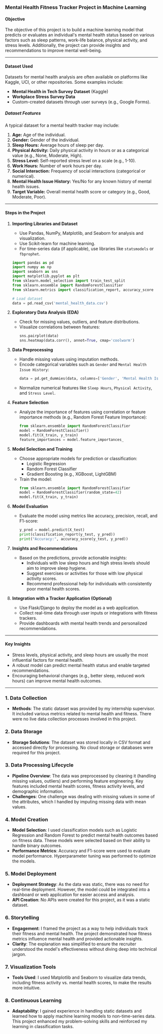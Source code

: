 ### **Mental Health Fitness Tracker Project in Machine Learning**

#### **Objective**
The objective of this project is to build a machine learning model that predicts or evaluates an individual's mental health status based on various factors such as sleep patterns, work-life balance, physical activity, and stress levels. Additionally, the project can provide insights and recommendations to improve mental well-being.

---

#### **Dataset Used**
Datasets for mental health analysis are often available on platforms like Kaggle, UCI, or other repositories. Some examples include:
- **Mental Health in Tech Survey Dataset** (Kaggle)
- **Workplace Stress Survey Data**
- Custom-created datasets through user surveys (e.g., Google Forms).

##### **Dataset Features**
A typical dataset for a mental health tracker may include:
1. **Age:** Age of the individual.
2. **Gender:** Gender of the individual.
3. **Sleep Hours:** Average hours of sleep per day.
4. **Physical Activity:** Daily physical activity in hours or as a categorical value (e.g., None, Moderate, High).
5. **Stress Level:** Self-reported stress level on a scale (e.g., 1-10).
6. **Work Hours:** Number of work hours per day.
7. **Social Interaction:** Frequency of social interactions (categorical or numerical).
8. **Mental Health Issue History:** Yes/No for any known history of mental health issues.
9. **Target Variable:** Overall mental health score or category (e.g., Good, Moderate, Poor).

---

#### **Steps in the Project**

1. **Importing Libraries and Dataset**
   - Use Pandas, NumPy, Matplotlib, and Seaborn for analysis and visualization.
   - Use Scikit-learn for machine learning.
   - For time-series data (if applicable), use libraries like `statsmodels` or `fbprophet`.

   ```python
   import pandas as pd
   import numpy as np
   import seaborn as sns
   import matplotlib.pyplot as plt
   from sklearn.model_selection import train_test_split
   from sklearn.ensemble import RandomForestClassifier
   from sklearn.metrics import classification_report, accuracy_score

   # Load dataset
   data = pd.read_csv('mental_health_data.csv')
   ```

2. **Exploratory Data Analysis (EDA)**
   - Check for missing values, outliers, and feature distributions.
   - Visualize correlations between features:
     ```python
     sns.pairplot(data)
     sns.heatmap(data.corr(), annot=True, cmap='coolwarm')
     ```

3. **Data Preprocessing**
   - Handle missing values using imputation methods.
   - Encode categorical variables such as `Gender` and `Mental Health Issue History`:
     ```python
     data = pd.get_dummies(data, columns=['Gender', 'Mental Health Issue History'], drop_first=True)
     ```
   - Normalize numerical features like `Sleep Hours`, `Physical Activity`, and `Stress Level`.

4. **Feature Selection**
   - Analyze the importance of features using correlation or feature importance methods (e.g., Random Forest Feature Importance):
     ```python
     from sklearn.ensemble import RandomForestClassifier
     model = RandomForestClassifier()
     model.fit(X_train, y_train)
     feature_importances = model.feature_importances_
     ```

5. **Model Selection and Training**
   - Choose appropriate models for prediction or classification:
     - Logistic Regression
     - Random Forest Classifier
     - Gradient Boosting (e.g., XGBoost, LightGBM)
   - Train the model:
     ```python
     from sklearn.ensemble import RandomForestClassifier
     model = RandomForestClassifier(random_state=42)
     model.fit(X_train, y_train)
     ```

6. **Model Evaluation**
   - Evaluate the model using metrics like accuracy, precision, recall, and F1-score:
     ```python
     y_pred = model.predict(X_test)
     print(classification_report(y_test, y_pred))
     print("Accuracy:", accuracy_score(y_test, y_pred))
     ```

7. **Insights and Recommendations**
   - Based on the predictions, provide actionable insights:
     - Individuals with low sleep hours and high stress levels should aim to improve sleep hygiene.
     - Suggest exercises or activities for those with low physical activity scores.
     - Recommend professional help for individuals with consistently poor mental health scores.

8. **Integration with a Tracker Application (Optional)**
   - Use Flask/Django to deploy the model as a web application.
   - Collect real-time data through user inputs or integrations with fitness trackers.
   - Provide dashboards with mental health trends and personalized recommendations.

---

#### **Key Insights**
- Stress levels, physical activity, and sleep hours are usually the most influential factors for mental health.
- A robust model can predict mental health status and enable targeted recommendations.
- Encouraging behavioral changes (e.g., better sleep, reduced work hours) can improve mental health outcomes.

------

### 1. **Data Collection**
   - **Methods**: The static dataset was provided by my internship supervisor. It included various metrics related to mental health and fitness. There were no live data collection processes involved in this project.

### 2. **Data Storage**
   - **Storage Solutions**: The dataset was stored locally in CSV format and accessed directly for processing. No cloud storage or databases were required for this project.

### 3. **Data Processing Lifecycle**
   - **Pipeline Overview**: The data was preprocessed by cleaning it (handling missing values, outliers) and performing feature engineering. Key features included mental health scores, fitness activity levels, and demographic information.
   - **Challenges**: One challenge was dealing with missing values in some of the attributes, which I handled by imputing missing data with mean values.

### 4. **Model Creation**
   - **Model Selection**: I used classification models such as Logistic Regression and Random Forest to predict mental health outcomes based on fitness data. These models were selected based on their ability to handle binary outcomes.
   - **Performance Metrics**: Accuracy and F1-score were used to evaluate model performance. Hyperparameter tuning was performed to optimize the models.

### 5. **Model Deployment**
   - **Deployment Strategy**: As the data was static, there was no need for real-time deployment. However, the model could be integrated into a dashboard or web application for easier access and analysis.
   - **API Creation**: No APIs were created for this project, as it was a static dataset.

### 6. **Storytelling**
   - **Engagement**: I framed the project as a way to help individuals track their fitness and mental health. The project demonstrated how fitness metrics influence mental health and provided actionable insights.
   - **Clarity**: The explanation was simplified to ensure the recruiter understood the model's effectiveness without diving deep into technical jargon.

### 7. **Visualization Tools**
   - **Tools Used**: I used Matplotlib and Seaborn to visualize data trends, including fitness activity vs. mental health scores, to make the results more intuitive.

### 8. **Continuous Learning**
   - **Adaptability**: I gained experience in handling static datasets and learned how to apply machine learning models to non-time-series data. This project enhanced my problem-solving skills and reinforced my learning in classification tasks.


